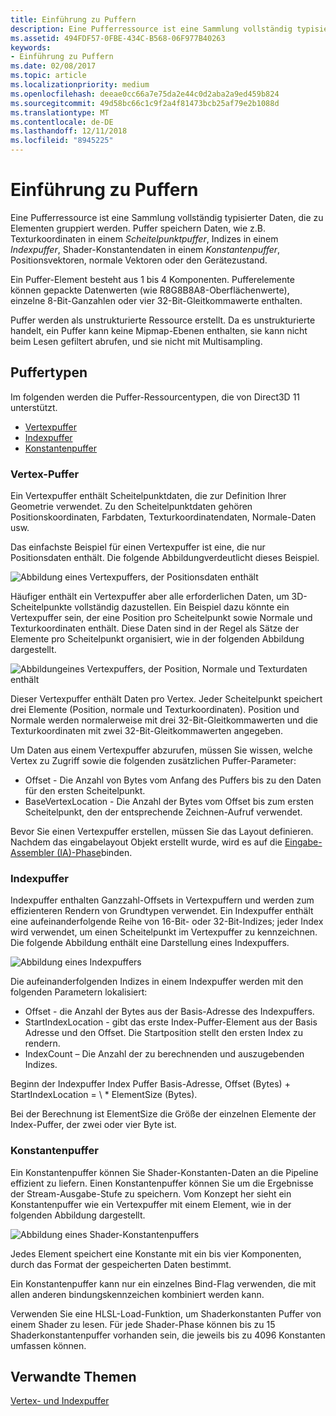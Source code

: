 ```yaml
---
title: Einführung zu Puffern
description: Eine Pufferressource ist eine Sammlung vollständig typisierter Daten, die zu Elementen gruppiert werden.
ms.assetid: 494FDF57-0FBE-434C-B568-06F977B40263
keywords:
- Einführung zu Puffern
ms.date: 02/08/2017
ms.topic: article
ms.localizationpriority: medium
ms.openlocfilehash: deeae0cc66a7e75da2e44c0d2aba2a9ed459b824
ms.sourcegitcommit: 49d58bc66c1c9f2a4f81473bcb25af79e2b1088d
ms.translationtype: MT
ms.contentlocale: de-DE
ms.lasthandoff: 12/11/2018
ms.locfileid: "8945225"
---
```

# <a name="introduction-to-buffers"></a>Einführung zu Puffern


Eine Pufferressource ist eine Sammlung vollständig typisierter Daten, die zu Elementen gruppiert werden. Puffer speichern Daten, wie z.B. Texturkoordinaten in einem *Scheitelpunktpuffer*, Indizes in einem *Indexpuffer*, Shader-Konstantendaten in einem *Konstantenpuffer*, Positionsvektoren, normale Vektoren oder den Gerätezustand.

Ein Puffer-Element besteht aus 1 bis 4 Komponenten. Pufferelemente können gepackte Datenwerten (wie R8G8B8A8-Oberflächenwerte), einzelne 8-Bit-Ganzahlen oder vier 32-Bit-Gleitkommawerte enthalten.

Puffer werden als unstrukturierte Ressource erstellt. Da es unstrukturierte handelt, ein Puffer kann keine Mipmap-Ebenen enthalten, sie kann nicht beim Lesen gefiltert abrufen, und sie nicht mit Multisampling.

## <a name="span-idbuffertypesspanspan-idbuffertypesspanspan-idbuffertypesspanbuffer-types"></a><span id="Buffer_Types"></span><span id="buffer_types"></span><span id="BUFFER_TYPES"></span>Puffertypen


Im folgenden werden die Puffer-Ressourcentypen, die von Direct3D 11 unterstützt.

-   [Vertexpuffer](#vertex-buffer)
-   [Indexpuffer](#index-buffer)
-   [Konstantenpuffer](#shader-constant-buffer)

### <a name="span-idvertexbufferspanspan-idvertexbufferspanspan-idvertexbufferspanspan-idvertex-bufferspanvertex-buffer"></a><span id="Vertex_Buffer"></span><span id="vertex_buffer"></span><span id="VERTEX_BUFFER"></span><span id="vertex-buffer"></span>Vertex-Puffer

Ein Vertexpuffer enthält Scheitelpunktdaten, die zur Definition Ihrer Geometrie verwendet. Zu den Scheitelpunktdaten gehören Positionskoordinaten, Farbdaten, Texturkoordinatendaten, Normale-Daten usw.

Das einfachste Beispiel für einen Vertexpuffer ist eine, die nur Positionsdaten enthält. Die folgende Abbildungverdeutlicht dieses Beispiel.

![Abbildung eines Vertexpuffers, der Positionsdaten enthält](images/d3d10-resources-single-element-vb2.png)

Häufiger enthält ein Vertexpuffer aber alle erforderlichen Daten, um 3D-Scheitelpunkte vollständig dazustellen. Ein Beispiel dazu könnte ein Vertexpuffer sein, der eine Position pro Scheitelpunkt sowie Normale und Texturkoordinaten enthält. Diese Daten sind in der Regel als Sätze der Elemente pro Scheitelpunkt organisiert, wie in der folgenden Abbildung dargestellt.

![Abbildungeines Vertexpuffers, der Position, Normale und Texturdaten enthält](images/d3d10-vertex-buffer-element.png)

Dieser Vertexpuffer enthält Daten pro Vertex. Jeder Scheitelpunkt speichert drei Elemente (Position, normale und Texturkoordinaten). Position und Normale werden normalerweise mit drei 32-Bit-Gleitkommawerten und die Texturkoordinaten mit zwei 32-Bit-Gleitkommawerten angegeben.

Um Daten aus einem Vertexpuffer abzurufen, müssen Sie wissen, welche Vertex zu Zugriff sowie die folgenden zusätzlichen Puffer-Parameter:

-   Offset - Die Anzahl von Bytes vom Anfang des Puffers bis zu den Daten für den ersten Scheitelpunkt.
-   BaseVertexLocation - Die Anzahl der Bytes vom Offset bis zum ersten Scheitelpunkt, den der entsprechende Zeichnen-Aufruf verwendet.

Bevor Sie einen Vertexpuffer erstellen, müssen Sie das Layout definieren. Nachdem das eingabelayout Objekt erstellt wurde, wird es auf die [Eingabe-Assembler (IA)-Phase](input-assembler-stage--ia-.md)binden.

### <a name="span-idindexbufferspanspan-idindexbufferspanspan-idindexbufferspanspan-idindex-bufferspanindex-buffer"></a><span id="Index_Buffer"></span><span id="index_buffer"></span><span id="INDEX_BUFFER"></span><span id="index-buffer"></span>Indexpuffer

Indexpuffer enthalten Ganzzahl-Offsets in Vertexpuffern und werden zum effizienteren Rendern von Grundtypen verwendet. Ein Indexpuffer enthält eine aufeinanderfolgende Reihe von 16-Bit- oder 32-Bit-Indizes; jeder Index wird verwendet, um einen Scheitelpunkt im Vertexpuffer zu kennzeichnen. Die folgende Abbildung enthält eine Darstellung eines Indexpuffers.

![Abbildung eines Indexpuffers](images/d3d10-index-buffer.png)

Die aufeinanderfolgenden Indizes in einem Indexpuffer werden mit den folgenden Parametern lokalisiert:

-   Offset - die Anzahl der Bytes aus der Basis-Adresse des Indexpuffers.
-   StartIndexLocation - gibt das erste Index-Puffer-Element aus der Basis Adresse und den Offset. Die Startposition stellt den ersten Index zu rendern.
-   IndexCount – Die Anzahl der zu berechnenden und auszugebenden Indizes.

Beginn der Indexpuffer Index Puffer Basis-Adresse, Offset (Bytes) + StartIndexLocation = \ * ElementSize (Bytes).

Bei der Berechnung ist ElementSize die Größe der einzelnen Elemente der Index-Puffer, der zwei oder vier Byte ist.

### <a name="span-idshaderconstantbufferspanspan-idshaderconstantbufferspanspan-idshaderconstantbufferspanspan-idshader-constant-bufferspanconstant-buffer"></a><span id="Shader_Constant_Buffer"></span><span id="shader_constant_buffer"></span><span id="SHADER_CONSTANT_BUFFER"></span><span id="shader-constant-buffer"></span>Konstantenpuffer

Ein Konstantenpuffer können Sie Shader-Konstanten-Daten an die Pipeline effizient zu liefern. Einen Konstantenpuffer können Sie um die Ergebnisse der Stream-Ausgabe-Stufe zu speichern. Vom Konzept her sieht ein Konstantenpuffer wie ein Vertexpuffer mit einem Element, wie in der folgenden Abbildung dargestellt.

![Abbildung eines Shader-Konstantenpuffers](images/d3d10-shader-resource-buffer.png)

Jedes Element speichert eine Konstante mit ein bis vier Komponenten, durch das Format der gespeicherten Daten bestimmt.

Ein Konstantenpuffer kann nur ein einzelnes Bind-Flag verwenden, die mit allen anderen bindungskennzeichen kombiniert werden kann.

Verwenden Sie eine HLSL-Load-Funktion, um Shaderkonstanten Puffer von einem Shader zu lesen. Für jede Shader-Phase können bis zu 15 Shaderkonstantenpuffer vorhanden sein, die jeweils bis zu 4096 Konstanten umfassen können.

## <a name="span-idrelated-topicsspanrelated-topics"></a><span id="related-topics"></span>Verwandte Themen


[Vertex- und Indexpuffer](vertex-and-index-buffers.md)

 

 




